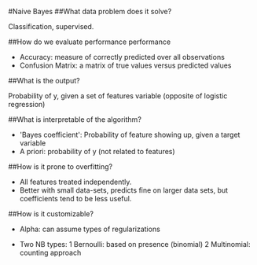 #Naive Bayes
##What data problem does it solve?

Classification, supervised.

##How do we evaluate performance performance

* Accuracy: measure of correctly predicted over all observations
* Confusion Matrix: a matrix of true values versus predicted values

##What is the output?

Probability of y, given a set of features variable (opposite of logistic regression)

##What is interpretable of the algorithm?

* 'Bayes coefficient': Probability of feature showing up, given a target variable
* A priori: probability of y (not related to features)

##How is it prone to overfitting?

* All features treated independently.  
* Better with small data-sets, predicts fine on larger data sets, but coefficients tend to be less useful.

##How is it customizable?

* Alpha: can assume types of regularizations

* Two NB types:
	1 Bernoulli: based on presence (binomial) 
	2 Multinomial: counting approach